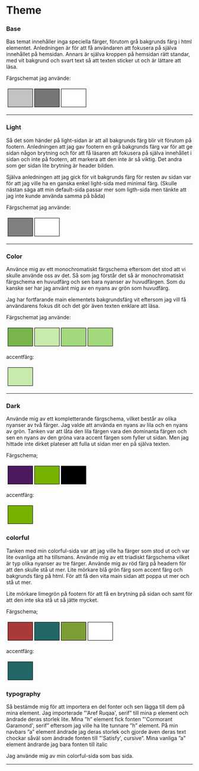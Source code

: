 
Theme
==============================================
<h3>Base</h3>

Bas temat innehåller inga speciella färger, förutom grå bakgrunds färg i html elementet. Anledningen är för att få användaren att fokusera på själva innehållet på hemsidan. Annars är själva kroppen på hemsidan rätt standar, med vit bakgrund och svart text så att texten sticker ut och är lättare att läsa.

Färgschemat jag använde:
<table style="border-spacing: 4px; border-collapse: separate">
<tbody><tr>
<td style="height: 50px; width: 50px; background-color: #c3c3c3; border: 1px solid black">
</td><td style="height: 50px; width: 50px; background-color: #747776; border: 1px solid black">
</td><td style="height: 50px; width: 50px; background-color: #FFFFFF; border: 1px solid black">
</td></tr>
</tbody></table>
<hr>

<h3>Light</h3>

Så det som händer på light-sidan är att all bakgrunds färg blir vit förutom på footern. Anledningen att jag gav footern en grå bakgrunds färg var för att ge sidan någon brytning och för att få läsaren att fokusera på själva innehållet i sidan och inte på footern, att markera att den inte är så viktig. Det andra som ger sidan lite brytning är header bilden.

Själva anledningen att jag gick för vit bakgrunds färg för resten av sidan var för att jag ville ha en ganska enkel light-sida med minimal färg. (Skulle nästan säga att min default-sida passar mer som ligth-sida men tänkte att jag inte kunde använda samma på båda)

Färgschemat jag använde:
<table style="border-spacing: 4px; border-collapse: separate">
<tbody><tr>
<td style="height: 50px; width: 50px; background-color: #808080; border: 1px solid black">
</td><td style="height: 50px; width: 50px; background-color: #FFFFFF; border: 1px solid black">
</td></tr>
</tbody></table>
<hr>


<h3>Color</h3>

Använce mig av ett monochromatiskt färgschema eftersom det stod att vi skulle använde oss av det. Så som jag förstår det så är monochromatiskt färgschema en huvudfärg och sen bara nyanser av huvudfärgen. Som du kanske ser har jag använt mig av en nyans av grön som huvudfärg.

Jag har fortfarande main elementets bakgrundsfärg vit eftersom jag vill få användarens fokus dit och det gör även texten enklare att läsa.

Färgschemat jag använde:
<table style="border-spacing: 4px; border-collapse: separate">
<tbody><tr>
<td style="height: 50px; width: 50px; background-color: #79B54B; border: 1px solid black">
</td><td style="height: 50px; width: 50px; background-color: #C8EBAD; border: 1px solid black">
</td><td style="height: 50px; width: 50px; background-color: #A4D87C; border: 1px solid black">
</td><td style="height: 50px; width: 50px; background-color: #A4D87C; border: 1px solid black">
</td></tr>
</tbody></table>

accentfärg:
<table style="border-spacing: 4px; border-collapse: separate">
<tbody><tr>
<td style="height: 50px; width: 50px; background-color: #C8EBAD; border: 1px solid black">
</td></tr>
</tbody></table>

<hr>

<h3>Dark</h3>
Använde mig av ett kompletterande färgschema, vilket består av olika nyanser av två färger. Jag valde att använda en nyans av lila och en nyans av grön. Tanken var att låta den lila färgen vara den dominanta färgen och sen en nyans av den gröna vara accent färgen som fyller ut sidan. Men jag hittade
inte dirket plateser att fulla ut sidan mer en på själva texten.

Färgschema;
<table style="border-spacing: 4px; border-collapse: separate">
<tbody><tr>
<td style="height: 50px; width: 50px; background-color: #4D195E; border: 1px solid black">
<td style="height: 50px; width: 50px; background-color: #78B200; border: 1px solid black">
<td style="height: 50px; width: 50px; background-color: black; border: 1px solid black">
</td></tr>
</tbody></table>

accentfärg:
<table style="border-spacing: 4px; border-collapse: separate">
<tbody><tr>
<td style="height: 50px; width: 50px; background-color: #78B200; border: 1px solid black">
</td></tr>
</tbody></table>


<h3>colorful</h3>

Tanken med min colorful-sida var att jag ville ha färger som stod ut och var lite ovanliga att ha tillsmans. Använde mig av ett triadiskt färgschema vilket är typ olika nyanser av tre färger. Använde mig av röd färg på headern för att den skulle stå ut mer. Lite mörkare blå grön färg som accent färg och bakgrunds färg på html. För att få den vita main sidan att poppa ut mer och stå ut mer.

Lite mörkare limegrön på footern för att få en brytning på sidan och samt för att den inte ska stå ut så jätte mycket.

Färgschema;
<table style="border-spacing: 4px; border-collapse: separate">
<tbody><tr>
<td style="height: 50px; width: 50px; background-color: #AA3939; border: 1px solid black">
<td style="height: 50px; width: 50px; background-color: #226666; border: 1px solid black">
<td style="height: 50px; width: 50px; background-color: #7B9F35; border: 1px solid black">
<td style="height: 50px; width: 50px; background-color: white; border: 1px solid black">
</td></tr>
</tbody></table>

accentfärg:
<table style="border-spacing: 4px; border-collapse: separate">
<tbody><tr>
<td style="height: 50px; width: 50px; background-color: #226666; border: 1px solid black">
</td></tr>
</tbody></table>

<h3>typography</h3>

Så bestämde mig för att importera en del fonter och sen lägga till dem på mina
element. Jag importerade ”'Aref Ruqaa', serif” till mina p element och ändrade deras storlek lite. Mina ”h” element fick fonten ”'Cormorant Garamond', serif” eftersom jag ville ha lite tunnare ”h” element. På min navbars ”a” element ändrade jag deras storlek och gjorde även deras text chockar såväl som ändrade fonten till ”'Satisfy', cursive”. Mina vanliga ”a” element ändrarde jag bara fonten till italic

Jag använde mig av min colorful-sida som bas sida.
<hr>
